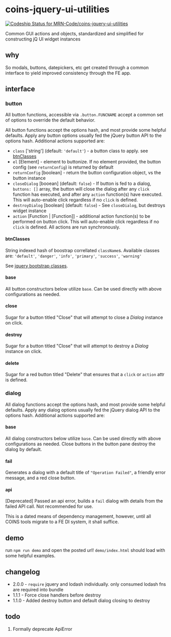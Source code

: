 # coins-jquery-ui-utilities
[ ![Codeship Status for MRN-Code/coins-jquery-ui-utilities](https://codeship.com/projects/54633760-b3c2-0132-9665-2aa0bd32b09d/status?branch=master)](https://codeship.com/projects/70312)

Common GUI actions and objects, standardized and simplified for constructing jQ UI widget instances

## why
So modals, buttons, datepickers, etc get created through a common interface to yield improved consistency through the FE app.

## interface

### button
All button functions, accessible via `.button.FUNCNAME` accept a common set of options to override the default behavior.

All button functions accept the options hash, and most provide some helpful defaults.  Apply any button options usually fed the jQuery button API to the options hash.  Additional actions supported are:

- `class` ['string'] (default: `'default'`) - a button class to apply. see [btnClasses](#btnclasses)
- `el` [Element] - element to buttonize.  If no element provided, the button config (see `returnConfig`) is returned by default
- `returnConfig` [boolean] - return the button configuration object, vs the button instance
- `closeDialog` [booean] (default: `false`) - If button is fed to a dialog, `buttons: []` array, the button will close the dialog after any `click` function has executed, and after any `action` function(s) have executed.  This will auto-enable click regardless if no `click` is defined.
- `destroyDialog` [boolean] (default: `false`) - See `closeDialog`, but destroys widget instance
- `action` [Function | [Function]] - additional action function(s) to be performed on button click.  This will auto-enable click regardless if no `click` is defined.  All actions are run synchronously.

#### btnClasses
String indexed hash of boostrap correllated `className`s.  Available classes are:
`'default'`, `'danger'`, `'info'`, `'primary'`, `'success'`, `'warning'`

See [jquery bootstrap classes](http://jquery-ui-bootstrap.github.io/jquery-ui-bootstrap/components.html).

#### base
All button constructors below utilize `base`.  Can be used directly with above configurations as needed.

#### close
Sugar for a button titled "Close" that will attempt to close a *Dialog* instance on click.

#### destroy
Sugar for a button titled "Close" that will attempt to destroy a *Dialog* instance on click.

#### delete
Sugar for a red button titled "Delete" that ensures that a `click` or `action` attr is defined.

### dialog

All dialog functions accept the options hash, and most provide some helpful defaults.  Apply any dialog options usually fed the jQuery dialog API to the options hash.  Additional actions supported are:

#### base
All dialog constructors below utilize `base`.  Can be used directly with above configurations as needed.  Close buttons in the button pane destroy the dialog by default.

#### fail
Generates a dialog with a default title of `"Operation Failed"`, a friendly error message, and a red close button.

#### api
[Deprecated] Passed an api error, builds a `fail` dialog with details from the failed API call.  Not recommended for use.

This is a dated means of dependency management, however, until all COINS tools migrate to a FE DI system, it shall suffice.

## demo
run `npm run demo` and open the posted url!  `demo/index.html` should load with some helpful examples.

## changelog
- 2.0.0 - `require` jquery and lodash individually. only consumed lodash fns are required into bundle
- 1.1.1 - Force close handlers before destroy
- 1.1.0 - Added destroy button and default dialog closing to destroy

## todo
1. Formally deprecate ApiError
